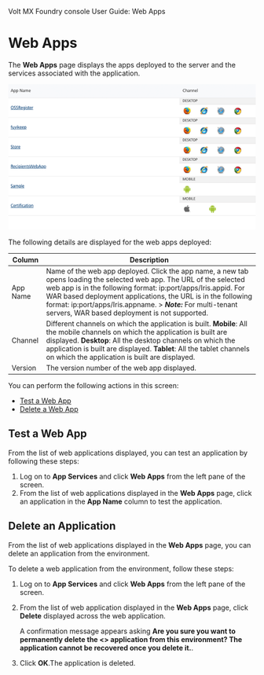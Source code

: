                             

Volt MX  Foundry console User Guide: Web Apps

Web Apps
========

The **Web Apps** page displays the apps deployed to the server and the services associated with the application.

![](Resources/Images/WebApps_626x368.png)

The following details are displayed for the web apps deployed:

  
| Column | Description |
| --- | --- |
| App Name | Name of the web app deployed. Click the app name, a new tab opens loading the selected web app. The URL of the selected web app is in the following format: ip:port/apps/Iris.appid. For WAR based deployment applications, the URL is in the following format: ip:port/apps/Iris.appname. > **_Note:_** For multi-tenant servers, WAR based deployment is not supported. |
| Channel | Different channels on which the application is built. **Mobile**: All the mobile channels on which the application is built are displayed. **Desktop**: All the desktop channels on which the application is built are displayed. **Tablet**: All the tablet channels on which the application is built are displayed. |
| Version | The version number of the web app displayed. |

You can perform the following actions in this screen:

*   [Test a Web App](#test-a-web-app)
*   [Delete a Web App](#delete-an-application)

Test a Web App
--------------

From the list of web applications displayed, you can test an application by following these steps:

1.  Log on to **App Services** and click **Web Apps** from the left pane of the screen.
2.  From the list of web applications displayed in the **Web Apps** page, click an application in the **App Name** column to test the application.

Delete an Application
---------------------

From the list of web applications displayed in the **Web Apps** page, you can delete an application from the environment.

To delete a web application from the environment, follow these steps: 

1.  Log on to **App Services** and click **Web Apps** from the left pane of the screen.
2.  From the list of web application displayed in the **Web Apps** page, click **Delete** displayed across the web application.
    
    A confirmation message appears asking **Are you sure you want to permanently delete the <<App name>> application from this environment? The application cannot be recovered once you delete it.**.
    
3.  Click **OK**.The application is deleted.
